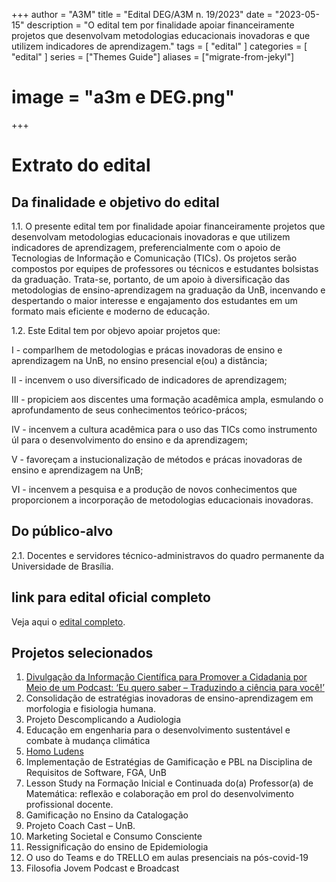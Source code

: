 +++
author = "A3M"
title = "Edital DEG/A3M n. 19/2023"
date = "2023-05-15"
description = "O edital tem por finalidade apoiar financeiramente projetos que desenvolvam metodologias educacionais inovadoras e que utilizem indicadores de aprendizagem."
tags = [
    "edital"
]
categories = [
    "edital"
]
series = ["Themes Guide"]
aliases = ["migrate-from-jekyl"]
# image = "a3m e DEG.png"
+++

# Extrato do edital

## Da finalidade e objetivo do edital

1.1. O presente edital tem por finalidade apoiar financeiramente projetos que desenvolvam metodologias educacionais inovadoras e que utilizem indicadores de aprendizagem, preferencialmente com o apoio de Tecnologias de Informação e Comunicação (TICs). Os projetos serão compostos por equipes de professores ou técnicos e estudantes bolsistas da graduação. Trata-se, portanto, de um apoio à diversificação das metodologias de ensino-aprendizagem na graduação da UnB, incenvando e despertando o maior interesse e engajamento dos estudantes em um formato mais eficiente e moderno de educação.

1.2.	Este Edital tem por objevo apoiar projetos que:

I	- comparlhem de metodologias e prácas inovadoras de ensino e aprendizagem na UnB, no ensino presencial e(ou) a distância;

II	-	incenvem o uso diversificado de indicadores de aprendizagem;

III	- propiciem aos discentes uma formação acadêmica ampla, esmulando o aprofundamento de seus conhecimentos teórico-prácos;

IV	- incenvem a cultura acadêmica para o uso das TICs como instrumento úl para o desenvolvimento do ensino e da aprendizagem;

V	- favoreçam a instucionalização de métodos e prácas inovadoras de ensino e aprendizagem na UnB;

VI	- incenvem a pesquisa e a produção de novos conhecimentos que proporcionem a incorporação de metodologias educacionais inovadoras.

## Do público-alvo

2.1.	Docentes e servidores técnico-administravos do quadro permanente da Universidade de
Brasília.

## link para edital oficial completo
Veja aqui o [edital completo](https://deg.unb.br/images/editais/deg/2023/edital_deg_19_2023_a3m2.pdf).

## Projetos selecionados
1. [Divulgação da Informação Científica para Promover a Cidadania por Meio de um Podcast: ‘Eu quero saber – Traduzindo a ciência para você!’](/A3M/p/divulgação-da-informação-científica-para-promover-a-cidadania-por-meio-de-um-podcast-eu-quero-saber-traduzindo-a-ciência-para-você/)
2. Consolidação de estratégias inovadoras de ensino-aprendizagem em morfologia e fisiologia humana.
3. Projeto Descomplicando a Audiologia
4. Educação em engenharia para o desenvolvimento sustentável e combate à mudança climática
5. [Homo Ludens](/A3M/p/homo-ludens-gamificação-no-ensino-de-evolução-humana/)
6. Implementação de Estratégias de Gamificação e PBL na Disciplina de Requisitos de Software, FGA, UnB
7. Lesson Study na Formação Inicial e Continuada do(a) Professor(a) de Matemática: reflexão e colaboração em prol do desenvolvimento profissional docente.
8. Gamificação no Ensino da Catalogação
9. Projeto Coach Cast – UnB.
10. Marketing Societal e Consumo Consciente 
11. Ressignificação do ensino de Epidemiologia
12. O uso do Teams e do TRELLO em aulas presenciais na pós-covid-19
13. Filosofia Jovem Podcast e Broadcast
